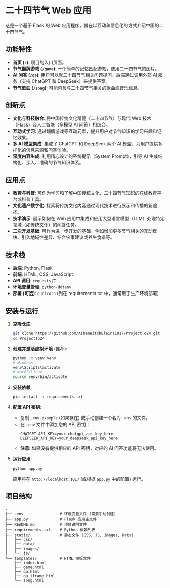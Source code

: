 # 二十四节气 Web 应用

这是一个基于 Flask 的 Web 应用程序，旨在以互动和信息化的方式介绍中国的二十四节气。

## 功能特性

*   **首页 (`/`)**: 项目的入口页面。
*   **节气翻牌游戏 (`/game`)**: 一个简单的记忆匹配游戏，使用二十四节气的图片。
*   **AI 问答 (`/qa`)**: 用户可以就二十四节气相关问题提问，后端通过调用外部 AI 服务（支持 ChatGPT 和 DeepSeek）来提供答案。
*   **节气歌曲 (`/song`)**: 可能包含与二十四节气相关的歌曲或音乐信息。

## 创新点

*   **文化与科技融合**: 将中国传统文化精髓（二十四节气）与现代 Web 技术（Flask）及人工智能（多模型 AI 问答）相结合。
*   **互动式学习**: 通过翻牌游戏等互动元素，提升用户对节气知识的学习兴趣和记忆效果。
*   **多 AI 模型集成**: 集成了 ChatGPT 和 DeepSeek 两个 AI 模型，为用户提供多样化的信息来源和问答体验。
*   **深度内容生成**: 利用精心设计的系统提示（System Prompt），引导 AI 生成结构化、深入、准确的节气知识体系。

## 应用点

*   **教育与科普**: 可作为学习和了解中国传统文化、二十四节气知识的在线教育平台或科普工具。
*   **文化遗产数字化**: 探索将传统文化内容通过现代技术进行展示和传播的新途径。
*   **技术演示**: 展示如何在 Web 应用中集成和应用大型语言模型（LLM）处理特定领域（如传统文化）的问答任务。
*   **二次开发基础**: 可作为进一步开发的基础，例如增加更多节气相关的互动模块、引入地域性差异、结合农事建议或养生食谱等。

## 技术栈

*   **后端**: Python, Flask
*   **前端**: HTML, CSS, JavaScript
*   **API 调用**: `requests` 库
*   **环境变量管理**: `python-dotenv`
*   **部署 (可选)**: `gunicorn` (列在 requirements.txt 中，通常用于生产环境部署)

## 安装与运行

1.  **克隆仓库**:
    ```bash
    git clone https://github.com/AshenWitchElaina1017/ProjectTo24.git
    cd ProjectTo24
    ```

2.  **创建并激活虚拟环境** (推荐):
    ```bash
    python -m venv venv
    # Windows
    venv\Scripts\activate
    # macOS/Linux
    source venv/bin/activate
    ```

3.  **安装依赖**:
    ```bash
    pip install -r requirements.txt
    ```

4.  **配置 API 密钥**:
    *   复制 `.env.example` (如果存在) 或手动创建一个名为 `.env` 的文件。
    *   在 `.env` 文件中添加您的 API 密钥：
        ```dotenv
        CHATGPT_API_KEY=your_chatgpt_api_key_here
        DEEPSEEK_API_KEY=your_deepseek_api_key_here
        ```
    *   **注意**: 如果没有提供相应的 API 密钥，对应的 AI 问答功能将无法使用。

5.  **运行应用**:
    ```bash
    python app.py
    ```
    应用将在 `http://localhost:1017` (或根据 `app.py` 中的配置) 运行。

## 项目结构

```
.
├── .env                # 环境变量文件 (需要手动创建)
├── app.py              # Flask 应用主文件
├── README.md           # 项目说明文件
├── requirements.txt    # Python 依赖列表
├── static/             # 静态文件 (CSS, JS, Images, Data)
│   ├── css/
│   ├── data/
│   ├── images/
│   └── js/
└── templates/          # HTML 模板文件
    ├── index.html
    ├── game.html
    ├── qa.html
    ├── qa_iframe.html
    └── song.html
